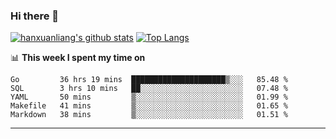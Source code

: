 ### Hi there 👋

<!--
**hanxuanliang/hanxuanliang** is a ✨ _special_ ✨ repository because its `README.md` (this file) appears on your GitHub profile.

Here are some ideas to get you started:

- 🔭 I’m currently working on ...
- 🌱 I’m currently learning ...
- 👯 I’m looking to collaborate on ...
- 🤔 I’m looking for help with ...
- 💬 Ask me about ...
- 📫 How to reach me: ...
- 😄 Pronouns: ...
- ⚡ Fun fact: ...
-->
[![hanxuanliang's github stats](https://github-readme-stats.vercel.app/api?username=hanxuanliang&count_private=true&show_icons=true)](https://github.com/anuraghazra/github-readme-stats)
[![Top Langs](https://github-readme-stats.vercel.app/api/top-langs/?username=hanxuanliang&layout=compact)](https://github.com/anuraghazra/github-readme-stats)

📊 **This week I spent my time on**
<!--START_SECTION:waka-->
```text
Go         36 hrs 19 mins  █████████████████████▒░░░   85.48 % 
SQL        3 hrs 10 mins   ██░░░░░░░░░░░░░░░░░░░░░░░   07.48 % 
YAML       50 mins         ▒░░░░░░░░░░░░░░░░░░░░░░░░   01.99 % 
Makefile   41 mins         ▒░░░░░░░░░░░░░░░░░░░░░░░░   01.65 % 
Markdown   38 mins         ▒░░░░░░░░░░░░░░░░░░░░░░░░   01.51 % 
```
<!--END_SECTION:waka-->

***